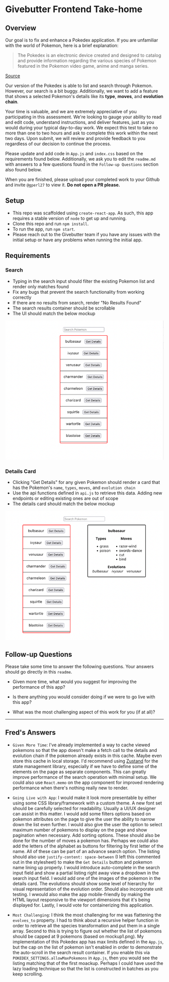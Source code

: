 # Givebutter Frontend Take-home

## Overview

Our goal is to fix and enhance a Pokedex application. If you are unfamiliar with the world of Pokemon, here is a brief explanation:

> The Pokedex is an electronic device created and designed to catalog and provide information regarding the various species of Pokemon featured in the Pokemon video game, anime and manga series.
 
[Source](https://pokemon.fandom.com/wiki/Pokedex)
 
Our version of the Pokedex is able to list and search through Pokemon. However, our search is a bit buggy. Additionally, we want to add a feature that shows a selected Pokemon's details like its **type**, **moves**, and **evolution chain**.

Your time is valuable, and we are extremely appreciative of you participating in this assessment. We're looking to gauge your ability to read and edit code, understand instructions, and deliver features, just as you would during your typical day-to-day work. We expect this test to take no more than one to two hours and ask to complete this work within the next two days. Upon submit, we will review and provide feedback to you regardless of our decision to continue the process.

Please update and add code in `App.js` and `index.css` based on the requirements found below. Additionally, we ask you to edit the `readme.md` with answers to a few questions found in the `Follow-up Questions` section also found below.

When you are finished, please upload your completed work to your Github and invite `@gperl27` to view it. **Do not open a PR please.**

## Setup

- This repo was scaffolded using `create-react-app`. As such, this app requires a stable version of `node` to get up and running.
- Clone this repo and run `npm install`.
- To run the app, run `npm start`.
- Please reach out to the Givebutter team if you have any issues with the initial setup or have any problems when running the initial app.

## Requirements

### Search
- Typing in the search input should filter the existing Pokemon list and render only matches found
- Fix any bugs that prevent the search functionality from working correctly
- If there are no results from search, render "No Results Found"
- The search results container should be scrollable
- The UI should match the below mockup

![](mockup0.png)

### Details Card
     
- Clicking "Get Details" for any given Pokemon should render a card that has the Pokemon's `name`, `types`, `moves`, and `evolution chain`
- Use the api functions defined in `api.js` to retrieve this data. Adding new endpoints or editing existing ones are out of scope
- The details card should match the below mockup

![](mockup1.png)

## Follow-up Questions

Please take some time to answer the following questions. Your answers should go directly in this `readme`.

- Given more time, what would you suggest for improving the performance of this app?

- Is there anything you would consider doing if we were to go live with this app?

- What was the most challenging aspect of this work for you (if at all)?

---
## Fred's Answers 

- `Given More Time`: I've already implemented a way to cache viewed pokemons so that the app doesn't make a fetch call to the details and evolution chain if the pokemon already exists in this cache.  Maybe even store this cache in local storage.  I'd recommend using [Zustand](https://zustand-demo.pmnd.rs/) for the state management library, especially if we have to define some of the elements on the page as separate components.  This can greatly improve performance of the search operation with minimal setup.  We could also use `React.memo` on the app component for improved rendering performance when there's nothing really new to render.

- `Going Live with App`: I would make it look more presentable by either using some CSS library/framework with a custom theme.  A new font set should be carefully selected for readability.  Usually a UI/UX designer can assist in this matter.  I would add some filters options based on pokemon attributes on the page to give the user the ability to narrow down the list even further.  I would also give the user the option to select maximum number of pokemons to display on the page and show pagination when necessary. Add sorting options. These should also be done for the number of moves a pokemon has.  Perhaps we could also add the letters of the alphabet as buttons for filtering by first letter of the name.  All of these can be part of an advance search option.  The listing should also use `justify-content: space-between` (I left this commented out in the stylesheet) to make the `Get Details` button and pokemon name lining up properly.  I would introduce auto-complete in the search input field and show a partial listing right away view a dropdown in the search input field.  I would add one of the images of the pokemon in the details card.  The evolutions should show some level of hierarchy for visual representation of the evolution order.  Should also incorporate unit testing.  I wwould also make the app mobile-friendly by making the HTML layout responsive to the viewport dimensions that it's being displayed for.  Lastly, I would vote for containerizing this application.

- `Most Challenging`:  I think the most challenging for me was flattening the `evolves_to` property.  I had to think about a recursive helper function in order to retrieve all the species transformation and put them in a single array.  Second to this is trying to figure out whether the list of pokemons should be capped at 9 pokemons (based on mockup1.png).  My implementation of this Pokedex app has max limits defined in the `App.js`, but the cap on the list of pokemon isn't enabled in order to demonstrate the auto-scroll in the search result container.  If you enable this via `POKEDEX_SETTINGS.allowMaxPokemons` in `App.js`, then you would see the listing matching that of the first moackup.  Perhaps I could have used the lazy loading technique so that the list is constructed in batches as you keep scrolling.